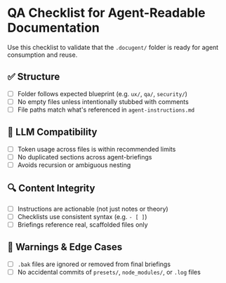 # QA Checklist for Agent-Readable Documentation

Use this checklist to validate that the `.docugent/` folder is ready for agent consumption and reuse.

## ✅ Structure

- [ ] Folder follows expected blueprint (e.g. `ux/`, `qa/`, `security/`)
- [ ] No empty files unless intentionally stubbed with comments
- [ ] File paths match what's referenced in `agent-instructions.md`

## 🧠 LLM Compatibility

- [ ] Token usage across files is within recommended limits
- [ ] No duplicated sections across agent-briefings
- [ ] Avoids recursion or ambiguous nesting

## 🔍 Content Integrity

- [ ] Instructions are actionable (not just notes or theory)
- [ ] Checklists use consistent syntax (e.g. `- [ ]`)
- [ ] Briefings reference real, scaffolded files only

## 🚫 Warnings & Edge Cases

- [ ] `.bak` files are ignored or removed from final briefings
- [ ] No accidental commits of `presets/`, `node_modules/`, or `.log` files
